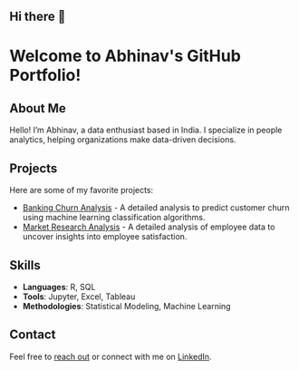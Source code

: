 ## Hi there 👋

# Welcome to Abhinav's GitHub Portfolio!

## About Me
Hello! I’m Abhinav, a data enthusiast based in India. I specialize in people analytics, helping organizations make data-driven decisions.

## Projects
Here are some of my favorite projects:
- [Banking Churn Analysis](https://github.com/isabhinav/BankChurn) - A detailed analysis to predict customer churn using machine learning classification algorithms.
- [Market Research Analysis]([https://github.com/isabhinav/Market-Research](https://github.com/isabhinav/HREngagement1)) - A detailed analysis of employee data to uncover insights into employee satisfaction.

## Skills
- **Languages**: R, SQL
- **Tools**: Jupyter, Excel, Tableau
- **Methodologies**: Statistical Modeling, Machine Learning

## Contact
Feel free to [reach out](mailto:abhinav.singh@live.com) or connect with me on [LinkedIn](https://www.linkedin.com/in/yourprofile).

<!--
**isabhinav/isabhinav** is a ✨ _special_ ✨ repository because its `README.md` (this file) appears on your GitHub profile.

Here are some ideas to get you started:

- 🔭 I’m currently working on ...
- 🌱 I’m currently learning ...
- 👯 I’m looking to collaborate on ...
- 🤔 I’m looking for help with ...
- 💬 Ask me about ...
- 📫 How to reach me: ...
- 😄 Pronouns: ...
- ⚡ Fun fact: ...
-->
